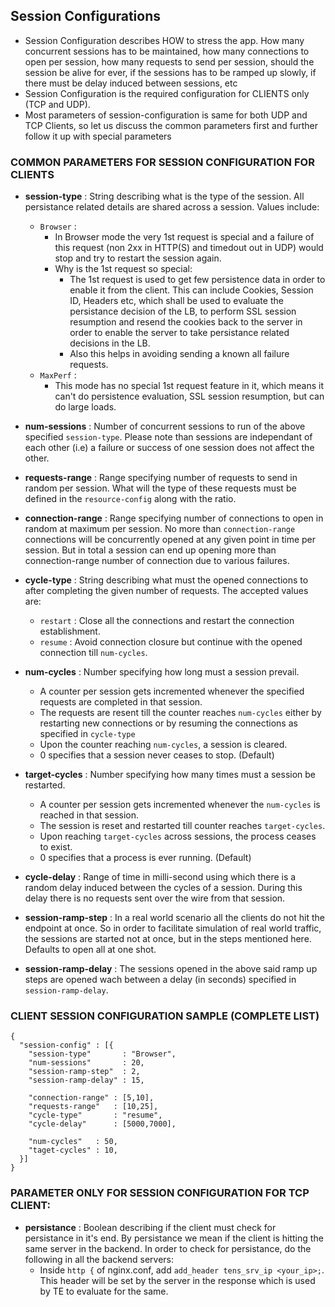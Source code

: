## Session Configurations
* Session Configuration describes HOW to stress the app. How many concurrent sessions has to be maintained, how many connections to open per session, how many requests to send per session, should the session be alive for ever, if the sessions has to be ramped up slowly, if there must be delay induced between sessions, etc
* Session Configuration is the required configuration for CLIENTS only (TCP and UDP).
* Most parameters of session-configuration is same for both UDP and TCP Clients, so let us discuss the common parameters first and further follow it up with special parameters

### COMMON PARAMETERS FOR SESSION CONFIGURATION FOR CLIENTS
* **session-type** : String describing what is the type of the session. All persistance related details are shared across a session. Values include:
  * `Browser` :
    * In Browser mode the very 1st request is special and a failure of this request (non 2xx in HTTP(S) and timedout out in UDP) would stop and try to restart the session again.
    * Why is the 1st request so special:
      * The 1st request is used to get few persistence data in order to enable it from the client. This can include Cookies, Session ID, Headers etc, which shall be used to evaluate the persistance decision of the LB, to perform SSL session resumption and resend the cookies back to the server in order to enable the server to take persistance related decisions in the LB.
      * Also this helps in avoiding sending a known all failure requests.
  * `MaxPerf` :
    * This mode has no special 1st request feature in it, which means it can't do persistence evaluation, SSL session resumption, but can do large loads.

* **num-sessions** : Number of concurrent sessions to run of the above specified `session-type`. Please note than sessions are independant of each other (i.e) a failure or success of one session does not affect the other.

* **requests-range** : Range specifying number of requests to send in random per session. What will the type of these requests must be defined in the `resource-config` along with the ratio.

* **connection-range** : Range specifying number of connections to open in random at maximum per session. No more than `connection-range` connections will be concurrently opened at any given point in time per session. But in total a session can end up opening more than connection-range number of connection due to various failures.

* **cycle-type** : String describing what must the opened connections to after completing the given number of requests. The accepted values are:
  * `restart` : Close all the connections and restart the connection establishment.
  * `resume` : Avoid connection closure but continue with the opened connection till `num-cycles`.

* **num-cycles** : Number specifying how long must a session prevail.
  * A counter per session gets incremented whenever the specified requests are completed in that session.
  * The requests are resent till the counter reaches `num-cycles` either by restarting new connections or by resuming the connections as specified in `cycle-type`
  * Upon the counter reaching `num-cycles`, a session is cleared.
  * 0 specifies that a session never ceases to stop. (Default)

* **target-cycles** : Number specifying how many times must a session be restarted.
  * A counter per session gets incremented whenever the `num-cycles` is reached in that session.
  * The session is reset and restarted till counter reaches `target-cycles`.
  * Upon reaching `target-cycles` across sessions, the process ceases to exist.
  * 0 specifies that a process is ever running. (Default)

* **cycle-delay** : Range of time in milli-second using which there is a random delay induced between the cycles of a session. During this delay there is no requests sent over the wire from that session.

* **session-ramp-step** : In a real world scenario all the clients do not hit the endpoint at once. So in order to facilitate simulation of real world traffic, the sessions are started not at once, but in the steps mentioned here. Defaults to open all at one shot.

* **session-ramp-delay** : The sessions opened in the above said ramp up steps are opened wach between a delay (in seconds) specified in `session-ramp-delay`.


### CLIENT SESSION CONFIGURATION SAMPLE (COMPLETE LIST)

```
{
  "session-config" : [{
    "session-type"       : "Browser",
    "num-sessions"       : 20,
    "session-ramp-step"  : 2,
    "session-ramp-delay" : 15,

    "connection-range" : [5,10],
    "requests-range"   : [10,25],
    "cycle-type"       : "resume",
    "cycle-delay"      : [5000,7000],

    "num-cycles"   : 50,
    "taget-cycles" : 10,
  }]
}
```


### PARAMETER ONLY FOR SESSION CONFIGURATION FOR TCP CLIENT:
* **persistance** : Boolean describing if the client must check for persistance in it's end. By persistance we mean if the client is hitting the same server in the backend. In order to check for persistance, do the following in all the backend servers:
  * Inside `http {` of nginx.conf, add `add_header tens_srv_ip <your_ip>;`. This header will be set by the server in the response which is used by TE to evaluate for the same.
